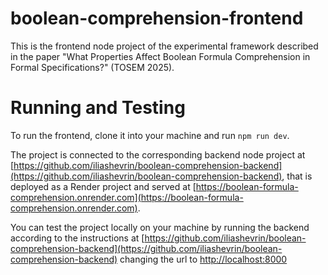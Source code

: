 # boolean-comprehension-frontend
This is the frontend node project of the experimental framework described in the paper "What Properties Affect Boolean Formula Comprehension in Formal Specifications?" (TOSEM 2025).
# Running and Testing
To run the frontend, clone it into your machine and run `npm run dev`.

The project is connected to the corresponding backend node project at [https://github.com/iliashevrin/boolean-comprehension-backend](https://github.com/iliashevrin/boolean-comprehension-backend), that is deployed as a Render project and served at [https://boolean-formula-comprehension.onrender.com](https://boolean-formula-comprehension.onrender.com).

You can test the project locally on your machine by running the backend according to the instructions at [https://github.com/iliashevrin/boolean-comprehension-backend](https://github.com/iliashevrin/boolean-comprehension-backend) changing the url to [http://localhost:8000](http://localhost:8000)
